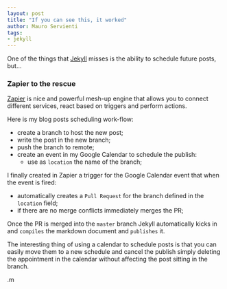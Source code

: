 ```yaml
---
layout: post
title: "If you can see this, it worked"
author: Mauro Servienti
tags:
- jekyll
---
```

One of the things that [Jekyll](http://jekyllrb.com/) misses is the ability to schedule future posts, but...

### Zapier to the rescue

[Zapier](https://zapier.com) is nice and powerful mesh-up engine that allows you to connect different services, react based on triggers and perform actions.

Here is my blog posts scheduling work-flow:

* create a branch to host the new post;
* write the post in the new branch;
* push the branch to remote;
* create an event in my Google Calendar to schedule the publish:
    * use as `location` the name of the branch;

I finally created in Zapier a trigger for the Google Calendar event that when the event is fired:

* automatically creates a `Pull Request` for the branch defined in the `location` field;
* if there are no merge conflicts immediately merges the PR;

Once the PR is merged into the `master` branch Jekyll automatically kicks in and `compiles` the markdown document and `publishes` it.

The interesting thing of using a calendar to schedule posts is that you can easily move them to a new schedule and cancel the publish simply deleting the appointment in the calendar without affecting the post sitting in the branch. 

.m
